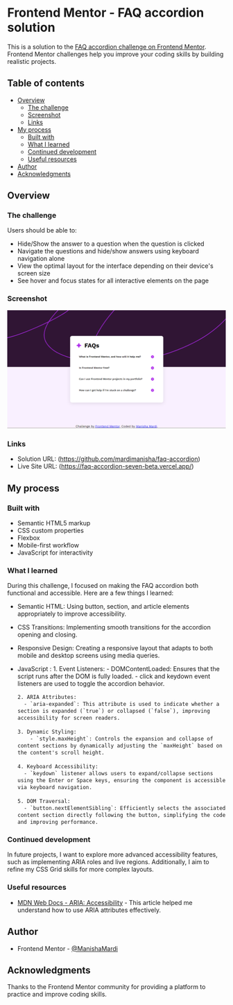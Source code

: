 # Frontend Mentor - FAQ accordion solution

This is a solution to the [FAQ accordion challenge on Frontend Mentor](https://www.frontendmentor.io/challenges/faq-accordion-wyfFdeBwBz). Frontend Mentor challenges help you improve your coding skills by building realistic projects. 

## Table of contents

- [Overview](#overview)
  - [The challenge](#the-challenge)
  - [Screenshot](#screenshot)
  - [Links](#links)
- [My process](#my-process)
  - [Built with](#built-with)
  - [What I learned](#what-i-learned)
  - [Continued development](#continued-development)
  - [Useful resources](#useful-resources)
- [Author](#author)
- [Acknowledgments](#acknowledgments)

## Overview

### The challenge

Users should be able to:

- Hide/Show the answer to a question when the question is clicked
- Navigate the questions and hide/show answers using keyboard navigation alone
- View the optimal layout for the interface depending on their device's screen size
- See hover and focus states for all interactive elements on the page

### Screenshot

![](./assets/images/faq-accordion.png)

### Links

- Solution URL: (https://github.com/mardimanisha/faq-accordion)
- Live Site URL: (https://faq-accordion-seven-beta.vercel.app/)

## My process

### Built with

- Semantic HTML5 markup
- CSS custom properties
- Flexbox
- Mobile-first workflow
- JavaScript for interactivity

### What I learned

During this challenge, I focused on making the FAQ accordion both functional and accessible. Here are a few things I learned:

- Semantic HTML: Using button, section, and article elements appropriately to improve accessibility.
- CSS Transitions: Implementing smooth transitions for the accordion opening and closing.
- Responsive Design: Creating a responsive layout that adapts to both mobile and desktop screens using media queries.
- JavaScript :
      1. Event Listeners:
        - DOMContentLoaded: Ensures that the script runs after the DOM is fully loaded.
        - click and keydown event listeners are used to toggle the accordion behavior.

      2. ARIA Attributes:
        - `aria-expanded`: This attribute is used to indicate whether a section is expanded (`true`) or collapsed (`false`), improving accessibility for screen readers.
        
      3. Dynamic Styling:
          - `style.maxHeight`: Controls the expansion and collapse of content sections by dynamically adjusting the `maxHeight` based on the content's scroll height.
          
      4. Keyboard Accessibility:
        - `keydown` listener allows users to expand/collapse sections using the Enter or Space keys, ensuring the component is accessible via keyboard navigation.
        
      5. DOM Traversal:
        - `button.nextElementSibling`: Efficiently selects the associated content section directly following the button, simplifying the code and improving performance.

### Continued development

In future projects, I want to explore more advanced accessibility features, such as implementing ARIA roles and live regions. Additionally, I aim to refine my CSS Grid skills for more complex layouts.

### Useful resources

- [MDN Web Docs - ARIA: Accessibility](https://developer.mozilla.org/en-US/docs/Web/Accessibility/ARIA) - This article helped me understand how to use ARIA attributes effectively.

## Author

- Frontend Mentor - [@ManishaMardi](https://www.frontendmentor.io/profile/mardimanisha)

## Acknowledgments

Thanks to the Frontend Mentor community for providing a platform to practice and improve coding skills.

